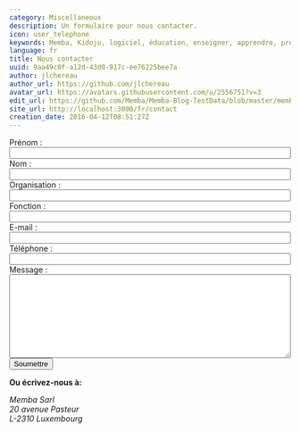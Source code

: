 ```yaml
---
category: Miscellaneous
description: Un formulaire pour nous contacter.
icon: user_telephone
keywords: Memba, Kidoju, logiciel, éducation, enseigner, apprendre, professeur, étudiant, connaissance, exercice, test, quiz, blog, article, documentation
language: fr
title: Nous contacter
uuid: 9aa49c0f-a12d-43d0-917c-ee76225bee7a
author: jlchereau
author_url: https://github.com/jlchereau
avatar_url: https://avatars.githubusercontent.com/u/2556751?v=3
edit_url: https://github.com/Memba/Memba-Blog-TestData/blob/master/memba/fr/pages/contact.md
site_url: http://localhost:3000/fr/contact
creation_date: 2016-04-12T08:51:27Z
---
```

<div id="alert" class="row" style="display:none;">
    <div class="col-sm-12">
        <div class="alert alert-success" role="alert">
            Merci pour avoir complété ce formulaire.
        </div>
    </div>    
</div>
<div class="row">
    <div class="col-sm-8">
        <form name="contact" action="/form" method="post" class="k-widget k-form">
            <div class="k-form-field">
                <label for="firstName" class="k-label k-form-label">Prénom&nbsp;: </label>
                <span class="k-input k-textbox k-rounded">
                    <input id="firstName" name="FirstName" type="text" class="k-input-inner" style="width: 100%" required>
                </span>
            </div>
            <div class="k-form-field">
                <label for="lastName" class="k-label k-form-label">Nom&nbsp;: </label>
                <span class="k-input k-textbox k-rounded">
                    <input id="lastName" name="LastName" type="text" class="k-input-inner" style="width: 100%" required>
                </span>
            </div>
            <div class="k-form-field">
                <label for="organization" class="k-label k-form-label">Organisation&nbsp;: </label>
                <span class="k-input k-textbox k-rounded">
                    <input id="organization" name="Organization" type="text" class="k-input-inner" style="width: 100%">
                </span>
            </div>
            <div class="k-form-field">
                <label for="role" class="k-label k-form-label">Fonction&nbsp;: </label>
                <span class="k-input k-textbox k-rounded">
                    <input id="role" name="Role" type="text" class="k-input-inner" style="width: 100%">
                </span>
            </div>
            <div class="k-form-field">
                <label for="email" class="k-label k-form-label">E-mail&nbsp;: </label>
                <span class="k-input k-textbox k-rounded">
                    <input id="email" name="Email" type="email" class="k-input-inner" style="width: 100%" required>
                </span>
            </div>
            <div class="k-form-field">
                <label for="phone" class="k-label k-form-label">Téléphone&nbsp;: </label>
                <span class="k-input k-textbox k-rounded">
                    <input id="phone" name="Phone" type="text" class="k-input-inner" style="width: 100%">
                </span>
            </div>
            <div class="k-form-field">
                <label for="message" class="k-label k-form-label">Message&nbsp;: </label>
                <span class="k-input k-textarea k-rounded k-resize-vertical">
                    <textarea id="message" name="Message" class="k-input-inner k-overflow-auto" style="width: 100%; height: 150px; resize: vertical" required></textarea>
                </span>
            </div>
            <div class="k-form-buttons">
                <input type="submit" value="Soumettre" class="k-button k-button-md k-rounded k-input-button k-button-solid k-button-solid-primary k-float-right">
            </div>
        </form>
    </div>
    <div class="col-sm-4">
        <p><strong>Ou écrivez-nous à:</strong></p>
        <address>
            Memba Sarl<br/>
            20 avenue Pasteur<br/>
            L-2310 Luxembourg
        </address>
    </div>
</div>

<script>
;(function (window, $, undefined) {
    $(function () {
        var form = $('form[name="contact"]');
        if ($.fn.kendoValidator) {
            var validator = form.kendoValidator().data('kendoValidator');
            form.submit(function (e) {
                if (!validator.validate()) {
                    e.preventDefault();
                }
            });
        }
        var hash = window.location.hash.substr(1).split(/[&=]/);
        var length = hash.length;
        if (length === 2 && hash[0] === 'success' && hash[1] === 'true') {
            $('#alert').show();
        } else if (Math.floor(length / 2) === length / 2) {
            for (var i = 0; i < length / 2; i++) {
                $('#' + hash[2 * i].toLowerCase()).val(hash[2 * i + 1]);
            }
        }
        setTimeout(function () {
            var a = Math.floor(100 * Math.random());
            var b = Math.floor(100 * Math.random());
            form.append('<input name="__a" type="hidden" value="' + a + '+' + b + '">');
            form.append('<input name="__b" type="hidden" value="' + (a + b) + '">');
        }, 15 * 1000);
    });
}(this, jQuery));
</script>
